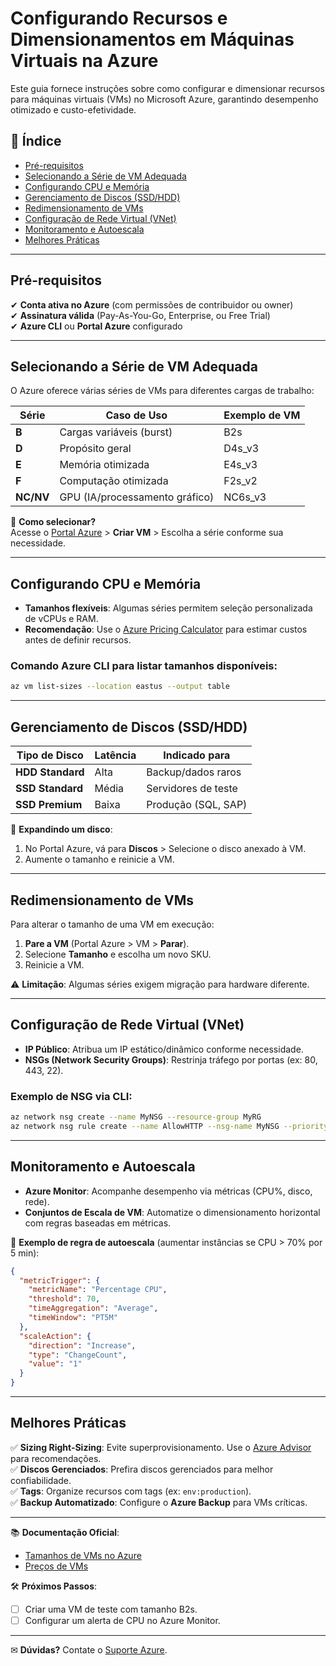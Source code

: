 # Configurando Recursos e Dimensionamentos em Máquinas Virtuais na Azure

Este guia fornece instruções sobre como configurar e dimensionar recursos para máquinas virtuais (VMs) no Microsoft Azure, garantindo desempenho otimizado e custo-efetividade.

## 📌 Índice
- [Pré-requisitos](#pré-requisitos)
- [Selecionando a Série de VM Adequada](#selecionando-a-série-de-vm-adequada)
- [Configurando CPU e Memória](#configurando-cpu-e-memória)
- [Gerenciamento de Discos (SSD/HDD)](#gerenciamento-de-discos-ssdhdd)
- [Redimensionamento de VMs](#redimensionamento-de-vms)
- [Configuração de Rede Virtual (VNet)](#configuração-de-rede-virtual-vnet)
- [Monitoramento e Autoescala](#monitoramento-e-autoescala)
- [Melhores Práticas](#melhores-práticas)

---

## Pré-requisitos
✔ **Conta ativa no Azure** (com permissões de contribuidor ou owner)  
✔ **Assinatura válida** (Pay-As-You-Go, Enterprise, ou Free Trial)  
✔ **Azure CLI** ou **Portal Azure** configurado  

---

## Selecionando a Série de VM Adequada
O Azure oferece várias séries de VMs para diferentes cargas de trabalho:

| Série          | Caso de Uso                     | Exemplo de VM |
|----------------|--------------------------------|--------------|
| **B**         | Cargas variáveis (burst)       | B2s         |
| **D**         | Propósito geral               | D4s_v3      |
| **E**         | Memória otimizada             | E4s_v3      |
| **F**         | Computação otimizada          | F2s_v2      |
| **NC/NV**     | GPU (IA/processamento gráfico)| NC6s_v3     |

🔹 **Como selecionar?**  
Acesse o [Portal Azure](https://portal.azure.com) > **Criar VM** > Escolha a série conforme sua necessidade.

---

## Configurando CPU e Memória
- **Tamanhos flexíveis**: Algumas séries permitem seleção personalizada de vCPUs e RAM.  
- **Recomendação**: Use o [Azure Pricing Calculator](https://azure.microsoft.com/pricing/calculator/) para estimar custos antes de definir recursos.

### Comando Azure CLI para listar tamanhos disponíveis:
```bash
az vm list-sizes --location eastus --output table
```

---

## Gerenciamento de Discos (SSD/HDD)
| Tipo de Disco  | Latência | Indicado para           |
|---------------|----------|-------------------------|
| **HDD Standard** | Alta    | Backup/dados raros      |
| **SSD Standard** | Média    | Servidores de teste     |
| **SSD Premium**  | Baixa    | Produção (SQL, SAP)     |

🔹 **Expandindo um disco**:  
1. No Portal Azure, vá para **Discos** > Selecione o disco anexado à VM.  
2. Aumente o tamanho e reinicie a VM.

---

## Redimensionamento de VMs
Para alterar o tamanho de uma VM em execução:
1. **Pare a VM** (Portal Azure > VM > **Parar**).  
2. Selecione **Tamanho** e escolha um novo SKU.  
3. Reinicie a VM.

⚠ **Limitação**: Algumas séries exigem migração para hardware diferente.

---

## Configuração de Rede Virtual (VNet)
- **IP Público**: Atribua um IP estático/dinâmico conforme necessidade.  
- **NSGs (Network Security Groups)**: Restrinja tráfego por portas (ex: 80, 443, 22).  

### Exemplo de NSG via CLI:
```bash
az network nsg create --name MyNSG --resource-group MyRG
az network nsg rule create --name AllowHTTP --nsg-name MyNSG --priority 100 --access Allow --protocol Tcp --direction Inbound --destination-port-ranges 80
```

---

## Monitoramento e Autoescala
- **Azure Monitor**: Acompanhe desempenho via métricas (CPU%, disco, rede).  
- **Conjuntos de Escala de VM**: Automatize o dimensionamento horizontal com regras baseadas em métricas.  

🔹 **Exemplo de regra de autoescala** (aumentar instâncias se CPU > 70% por 5 min):
```json
{
  "metricTrigger": {
    "metricName": "Percentage CPU",
    "threshold": 70,
    "timeAggregation": "Average",
    "timeWindow": "PT5M"
  },
  "scaleAction": {
    "direction": "Increase",
    "type": "ChangeCount",
    "value": "1"
  }
}
```

---

## Melhores Práticas
✅ **Sizing Right-Sizing**: Evite superprovisionamento. Use o [Azure Advisor](https://portal.azure.com/#blade/Microsoft_Azure_Expert/AdvisorMenuBlade/overview) para recomendações.  
✅ **Discos Gerenciados**: Prefira discos gerenciados para melhor confiabilidade.  
✅ **Tags**: Organize recursos com tags (ex: `env:production`).  
✅ **Backup Automatizado**: Configure o **Azure Backup** para VMs críticas.  

---

📚 **Documentação Oficial**:  
- [Tamanhos de VMs no Azure](https://docs.microsoft.com/azure/virtual-machines/sizes)  
- [Preços de VMs](https://azure.microsoft.com/pricing/details/virtual-machines/)  

🛠 **Próximos Passos**:  
- [ ] Criar uma VM de teste com tamanho B2s.  
- [ ] Configurar um alerta de CPU no Azure Monitor.  

---
✉ **Dúvidas?** Contate o [Suporte Azure](https://azure.microsoft.com/support/options/).

